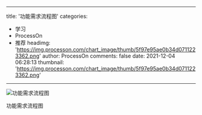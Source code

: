 
---
title: '功能需求流程图'
categories: 
 - 学习
 - ProcessOn
 - 推荐
headimg: 'https://img.processon.com/chart_image/thumb/5f97e95ae0b34d0711223362.png'
author: ProcessOn
comments: false
date: 2021-12-04 06:28:13
thumbnail: 'https://img.processon.com/chart_image/thumb/5f97e95ae0b34d0711223362.png'
---

<div>   
<img class="thumb" alt="功能需求流程图" src="https://img.processon.com/chart_image/thumb/5f97e95ae0b34d0711223362.png" referrerpolicy="no-referrer">
<p>功能需求流程图</p>  
</div>
            